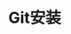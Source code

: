 


# Git安装  

<!-- 
安装git
https://blog.csdn.net/shanmu0737/article/details/123746601
https://blog.csdn.net/m0_47503416/article/details/125273357


Linux系统如何生成ssh密钥并获取密钥
https://m.yisu.com/zixun/677459.html
-->


